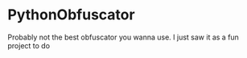 # PythonObfuscator
Probably not the best obfuscator you wanna use. I just saw it as a fun project to do
